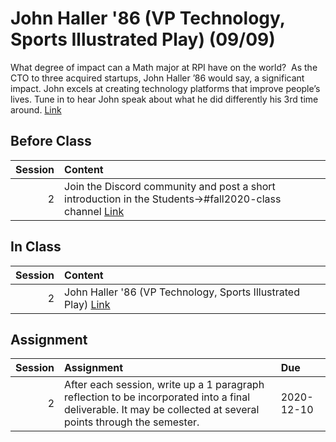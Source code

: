 John Haller '86 (VP Technology, Sports Illustrated Play) (09/09)
============================

What degree of impact can a Math major at RPI have on the world?  As the CTO to three acquired startups, John Haller ’86 would say, a significant impact. John excels at creating technology platforms that improve people’s lives. Tune in to hear John speak about what he did differently his 3rd time around.  [Link](../../sessions/session2)

## Before Class

|   Session | Content                                                                                                                               |
|----------:|:--------------------------------------------------------------------------------------------------------------------------------------|
|         2 | Join the Discord community and post a short introduction in the Students->#fall2020-class channel [Link](https://discord.gg/bq7z7WH ) |


## In Class

|   Session | Content                                                                                                 |
|----------:|:--------------------------------------------------------------------------------------------------------|
|         2 | John Haller '86 (VP Technology, Sports Illustrated Play) [Link](https://www.screencast.com/t/yMlFUj5wN) |


## Assignment

|   Session | Assignment                                                                                                                                                     | Due        |
|----------:|:---------------------------------------------------------------------------------------------------------------------------------------------------------------|:-----------|
|         2 | After each session, write up a 1 paragraph reflection to be incorporated into a final deliverable. It may be collected at several points through the semester. | 2020-12-10 |

